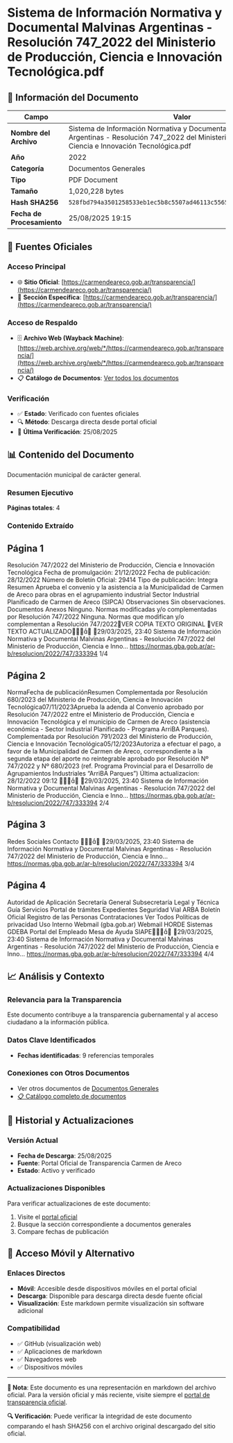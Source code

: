 # Sistema de Información Normativa y Documental Malvinas Argentinas - Resolución 747_2022 del Ministerio de Producción, Ciencia e Innovación Tecnológica.pdf

## 📄 Información del Documento

| Campo | Valor |
|-------|--------|
| **Nombre del Archivo** | Sistema de Información Normativa y Documental Malvinas Argentinas - Resolución 747_2022 del Ministerio de Producción, Ciencia e Innovación Tecnológica.pdf |
| **Año** | 2022 |
| **Categoría** | Documentos Generales |
| **Tipo** | PDF Document |
| **Tamaño** | 1,020,228 bytes |
| **Hash SHA256** | `528fbd794a3501258533eb1ec5b8c5507ad46113c55658db29df2c4753bdc6a8` |
| **Fecha de Procesamiento** | 25/08/2025 19:15 |

## 🔗 Fuentes Oficiales

### Acceso Principal
- 🌐 **Sitio Oficial**: [https://carmendeareco.gob.ar/transparencia/](https://carmendeareco.gob.ar/transparencia/)
- 📁 **Sección Específica**: [https://carmendeareco.gob.ar/transparencia/](https://carmendeareco.gob.ar/transparencia/)

### Acceso de Respaldo
- 🗄️ **Archivo Web (Wayback Machine)**: [https://web.archive.org/web/*/https://carmendeareco.gob.ar/transparencia/](https://web.archive.org/web/*/https://carmendeareco.gob.ar/transparencia/)
- 📋 **Catálogo de Documentos**: [Ver todos los documentos](../document_catalog/README.md)

### Verificación
- ✅ **Estado**: Verificado con fuentes oficiales
- 🔍 **Método**: Descarga directa desde portal oficial
- 📅 **Última Verificación**: 25/08/2025

## 📊 Contenido del Documento

Documentación municipal de carácter general.

### Resumen Ejecutivo

**Páginas totales**: 4

### Contenido Extraído

## Página 1

Resolución 747/2022
del Ministerio de Producción, Ciencia e Innovación Tecnológica
Fecha de promulgación: 21/12/2022
Fecha de publicación: 28/12/2022
Número de Boletín Oficial: 29414
Tipo de publicación: Integra
Resumen
Aprueba el convenio y la asistencia a la Municipalidad de Carmen de Areco para obras
en el agrupamiento industrial Sector Industrial Planificado de Carmen de Areco
(SIPCA)
Observaciones
Sin observaciones.
Documentos
Anexos
Ninguno.
Normas modificadas y/o complementadas por
Resolución 747/2022
Ninguna.
Normas que modifican y/o complementan a
Resolución 747/2022VER COPIA TEXTO ORIGINAL
VER TEXTO ACTUALIZADO
29/03/2025, 23:40 Sistema de Información Normativa y Documental Malvinas Argentinas - Resolución 747/2022 del Ministerio de Producción, Ciencia e Inno…
https://normas.gba.gob.ar/ar-b/resolucion/2022/747/333394 1/4

## Página 2

NormaFecha de
publicaciónResumen
Complementada por
Resolución 680/2023
del Ministerio de
Producción, Ciencia e
Innovación Tecnológica07/11/2023Aprueba la adenda al Convenio aprobado
por Resolución 747/2022 entre el Ministerio
de Producción, Ciencia e Innovación
Tecnológica y el municipio de Carmen de
Areco (asistencia económica - Sector
Industrial Planificado - Programa ArriBA
Parques).
Complementada por
Resolución 791/2023
del Ministerio de
Producción, Ciencia e
Innovación Tecnológica05/12/2023Autoriza a efectuar el pago, a favor de la
Municipalidad de Carmen de Areco,
correspondiente a la segunda etapa del
aporte no reintegrable aprobado por
Resolución Nº 747/2022 y Nº 680/2023
(ref. Programa Provincial para el
Desarrollo de Agrupamientos Industriales
“ArriBA Parques”)
Última actualizacion: 28/12/2022 09:12

29/03/2025, 23:40 Sistema de Información Normativa y Documental Malvinas Argentinas - Resolución 747/2022 del Ministerio de Producción, Ciencia e Inno…
https://normas.gba.gob.ar/ar-b/resolucion/2022/747/333394 2/4

## Página 3

Redes Sociales
Contacto

29/03/2025, 23:40 Sistema de Información Normativa y Documental Malvinas Argentinas - Resolución 747/2022 del Ministerio de Producción, Ciencia e Inno…
https://normas.gba.gob.ar/ar-b/resolucion/2022/747/333394 3/4

## Página 4

Autoridad de Aplicación
Secretaría General
Subsecretaría Legal y Técnica
Guía Servicios
Portal de trámites
Expedientes
Seguridad Vial
ARBA
Boletín Oficial
Registro de las Personas
Contrataciones
Ver Todos
Políticas de privacidad
Uso Interno
Webmail (gba.gob.ar)
Webmail HORDE
Sistemas
GDEBA
Portal del Empleado
Mesa de Ayuda
SIAPE
29/03/2025, 23:40 Sistema de Información Normativa y Documental Malvinas Argentinas - Resolución 747/2022 del Ministerio de Producción, Ciencia e Inno…
https://normas.gba.gob.ar/ar-b/resolucion/2022/747/333394 4/4



## 📈 Análisis y Contexto

### Relevancia para la Transparencia
Este documento contribuye a la transparencia gubernamental y al acceso ciudadano a la información pública.

### Datos Clave Identificados
- **Fechas identificadas**: 9 referencias temporales

### Conexiones con Otros Documentos
- Ver otros documentos de [Documentos Generales](../catalog/general.md)
- [📋 Catálogo completo de documentos](../document_catalog/README.md)

## 🔄 Historial y Actualizaciones

### Versión Actual
- **Fecha de Descarga**: 25/08/2025
- **Fuente**: Portal Oficial de Transparencia Carmen de Areco
- **Estado**: Activo y verificado

### Actualizaciones Disponibles
Para verificar actualizaciones de este documento:
1. Visite el [portal oficial](https://carmendeareco.gob.ar/transparencia/)
2. Busque la sección correspondiente a documentos generales
3. Compare fechas de publicación

## 📱 Acceso Móvil y Alternativo

### Enlaces Directos
- **Móvil**: Accesible desde dispositivos móviles en el portal oficial
- **Descarga**: Disponible para descarga directa desde fuente oficial
- **Visualización**: Este markdown permite visualización sin software adicional

### Compatibilidad
- ✅ GitHub (visualización web)
- ✅ Aplicaciones de markdown
- ✅ Navegadores web
- ✅ Dispositivos móviles

---

**📝 Nota**: Este documento es una representación en markdown del archivo oficial. 
Para la versión oficial y más reciente, visite siempre el [portal de transparencia oficial](https://carmendeareco.gob.ar/transparencia/).

**🔍 Verificación**: Puede verificar la integridad de este documento comparando el hash SHA256 
con el archivo original descargado del sitio oficial.
